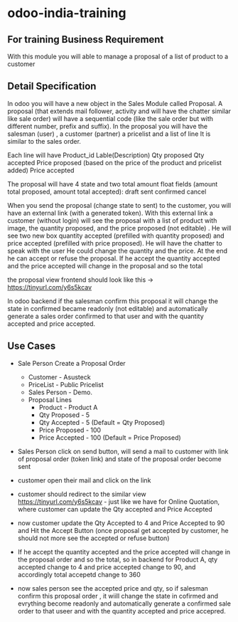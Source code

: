 # odoo-india-training
For training
Business Requirement
-------------------------
With this module you will able to manage a proposal of a list of product to a customer


Detail Specification
----------------------

In odoo you will have a new object in the Sales Module called Proposal. A proposal (that extends mail follower, activity and will have the chatter similar like sale order)  will have a sequential code (like the sale order but with different number, prefix and suffix).
In the proposal you will have the salesman (user) , a customer (partner)  a pricelist and a list of line  It is similar to the sales order.

Each line will have 
Product_id
Lable(Description)
Qty proposed
Qty accepted
Price proposed (based on the price of the product and pricelist added)
Price accepted

The proposal will have 4 state and two total amount float fields (amount total proposed, amount total accepted):
draft
sent
confirmed
cancel

When you send the proposal (change state to sent) to the customer,  you will have an external link (with a generated token).
With this  external link a customer (without login) will see the proposal with a list of product with image,
the quantity proposed, and the price proposed (not editable) .
He will see two new box quantity accepted (prefilled with quantity proposed) and price accepted (prefilled with price proposed).
He will have the chatter to speak with the user 
He could change the quantity and the price. 
At the end he can accept or refuse the proposal. If he accept the quantity accepted and the price accepted will change in the proposal and so the total

the proposal view frontend should look like this -> https://tinyurl.com/y6s5kcav

In odoo backend if the salesman confirm this proposal it will change the state in confirmed became readonly (not editable) and 
automatically generate a sales order confirmed to that user and with the quantity accepted and price accepted.

Use Cases
------------
- Sale Person Create a Proposal Order
    - Customer - Asusteck
    - PriceList - Public Pricelist
    - Sales Person - Demo.
    - Proposal Lines
       - Product - Product A
       - Qty Proposed - 5
       - Qty Accepted - 5 (Default = Qty Proposed)
       - Price Proposed - 100
       - Price Accepted - 100 (Default = Price Proposed)
       
- Sales Person click on send button, will send a mail to customer with link of proposal order (token link) and state of the proposal order become sent
- customer open their mail and click on the link
- customer should redirect to the similar view  https://tinyurl.com/y6s5kcav - just like we have for Online Quotation, where customer can update the Qty accepted and Price Accepted
- now customer update the Qty Accepted to 4 and Price Accepted to 90 and Hit the Accept Button (once proposal get  accepted by customer, he should not more see the accepted or refuse button)
- If he accept the quantity accepted and the price accepted will change in the proposal order and so the total, so in backend for Product A, qty accepted change to 4 and price accepted change to 90, and accordingly total accepetd change to 360
- now sales person see the accepted price and qty, so if salesman confirm this proposal order , it wiill change the state in cofirmed and evrything become readonly and automatically generate a confirmed sale order to that useer and with the quantity accepted and price accepred.

